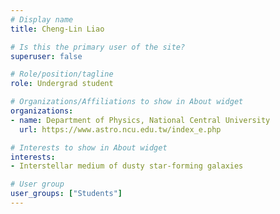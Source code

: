 ```yaml
---
# Display name
title: Cheng-Lin Liao

# Is this the primary user of the site?
superuser: false

# Role/position/tagline
role: Undergrad student

# Organizations/Affiliations to show in About widget
organizations:
- name: Department of Physics, National Central University
  url: https://www.astro.ncu.edu.tw/index_e.php

# Interests to show in About widget
interests:
- Interstellar medium of dusty star-forming galaxies

# User group
user_groups: ["Students"]
---
```

